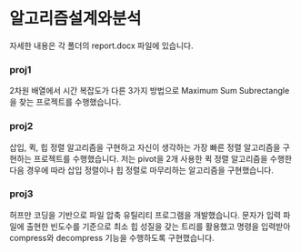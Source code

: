 # 알고리즘설계와분석
자세한 내용은 각 폴더의 report.docx 파일에 있습니다.

### proj1
2차원 배열에서 시간 복잡도가 다른 3가지 방법으로 Maximum Sum Subrectangle을 찾는 프로젝트를 수행했습니다.
### proj2
삽입, 퀵, 힙 정렬 알고리즘을 구현하고 자신이 생각하는 가장 빠른 정렬 알고리즘을 구현하는 프로젝트를 수행했습니다. 저는 pivot을 2개 사용한 퀵 정렬 알고리즘을 수행한 다음 경우에 따라 삽입 정렬이나 힙 정렬로 마무리하는 알고리즘을 구현했습니다.
### proj3
허프만 코딩을 기반으로 파일 압축 유틸리티 프로그램을 개발했습니다. 문자가 입력 파일에 출현한 빈도수를 기준으로 최소 힙 성질을 갖는 트리를 활용했고 명령을 입력받아 compress와 decompress 기능을 수행하도록 구현했습니다.
